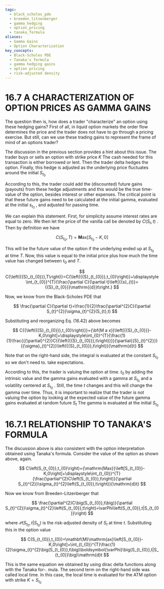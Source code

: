 ```yaml
---
tags:
  - black_scholes_pde
  - breeden_litzenberger
  - gamma_hedging
  - option_pricing
  - tanaka_formula
aliases:
  - Gamma Gains
  - Option Characterization
key_concepts:
  - Black-Scholes PDE
  - Tanaka's formula
  - gamma hedging gains
  - option pricing
  - risk-adjusted density
---
```


# 16.7 A CHARACTERIZATION OF OPTION PRICES AS GAMMA GAINS  

The question then is, how does a trader "characterize" an option using these hedging gains? First of all, in liquid option markets the order flow determines the price and the trader does not have to go through a pricing exercise. But still, can we use these trading gains to represent the frame of mind of an options trader?  

The discussion in the previous section provides a hint about this issue. The trader buys or sells an option with strike price $K$ The cash needed for this transaction is either borrowed or lent. Then the trader delta hedges the option. Finally, this hedge is adjusted as the underlying price fluctuates around the initial $S_{t_{0}}$  

According to this, the trader could add the (discounted) future gains (payouts) from these hedge adjustments and this would be the true time-value of the option, besides interest or other expenses. The critical point is that these future gains need to be calculated at the initial gamma, evaluated at the initial $s_{t_{0}}$ , and adjusted for passing time.  

We can explain this statement. First, for simplicity assume interest rates are equal to zero. We then let the price of the vanilla call be denoted by $C(S_{t},t)$ . Then by definition we have  

$$
C\left(S_{t_{0}},T\right)=\mathbf{M}\mathrm{ax}[S_{t_{0}}-K,0]
$$  

This will be the future value of the option if the underlying ended up at $S_{t_{0}}$ at time $T.$ Now, this value is equal to the initial price plus how much the time value has changed between $t_{0}$ and $T.$  

$$
C{\left({{S}_{t_{0}}},T\right)}=C{\left({{S}_{t_{0}}},t_{0}\right)}+\displaystyle\int_{t_{0}}^{T}{\frac{\partial C}{\partial t}\left|{{s}_{t}}={{S}_{t_{0}}}\mathrm{{d}}t\right.}
$$  

Now, we know from the Black-Scholes PDE that  

$$
\frac{\partial C}{\partial t}=\frac{1}{2}\frac{\partial^{2}C}{\partial S_{t}^{2}}\sigma_{t}^{2}(S_{t},t)
$$  

Substituting and reorganizing Eq. (16.42) above becomes  

$$
C{{\left({{S}_{t_{0}}},t_{0}\right)}}={\bf{M a x}}\left[{{S}_{t_{0}}}-K,0\right]+\displaystyle\int_{0}^{T}{\frac{1}{1}\frac{{{\partial}^{2}}C{{\left({{S}_{t_{0}}},t\right)}}}{\partial{{S}_{t}^{2}}}{{\sigma}_{t}^{2}}\left({{S}_{t_{0}}},t\right)}{\mathrm{d}t}
$$  

Note that on the right-hand side, the integral is evaluated at the constant $S_{t_{0}}$ so we don't need to. take expectations.  

According to this, the trader is valuing the option at time. $t_{0}$ by adding the intrinsic value and the gamma gains evaluated with a gamma at $S_{t_{0}}$ and a volatility centered at $S_{t_{0}}$ . Still, the time $t$ changes and this will change the gamma over time. Thus, it is important to realize that the trader is not valuing the option by looking at the expected value of the future gamma gains evaluated at random future $S_{t}$ The gamma is evaluated at the initial $S_{t_{0}}$  

# 16.7.1 RELATIONSHIP TO TANAKA'S FORMULA  

The discussion above is also consistent with the option interpretation obtained using Tanaka's formula. Consider the value of the option as shown above, again.  

$$
C\left(S_{t_{0}},t_{0}\right)={\mathrm{Max}}\left[S_{t_{0}}-K,0\right]+\displaystyle\int_{t_{0}}^{T}{\frac{\partial^{2}C\left(S_{t_{0}},t\right)}{\partial S_{t}^{2}}\sigma_{t}^{2}\left(S_{t_{0}},t\right)}{\mathrm{d}t}
$$  

Now we know from Breeden-Litzenberger that  

$$
\frac{\partial^{2}C\big(S_{t_{0}},t\big)}{\partial S_{t}^{2}}\sigma_{t}^{2}\left(S_{t_{0}},t\right)=\varPhi\left(S_{t_{0}},t|S_{t_{0}}\right)
$$  

where $\mathcal{P}\big(S_{t_{0}},t|S_{t_{0}}\big)$ is the risk-adjusted density of $S_{t}$ at time $t.$ Substituting this in the option value  

$$
C(S_{t_{0}},t_{0})=\mathbf{M}\mathrm{ax}\left[S_{t_{0}}-K,0\right]+\int_{t_{0}}^{T}\frac{1}{2}\sigma_{t}^{2}\big(S_{t_{0}},t\big)\boldsymbol{\varPhi}\big(S_{t_{0}},t|S_{t_{0}}\big)\mathrm{d}t
$$  

This is the same equation we obtained by using dirac delta functions along with the Tanaka for-. mula. The second term on the right-hand side was called local time. In this case, the local time is evaluated for the ATM option with strike $K=S_{t_{0}}$  
